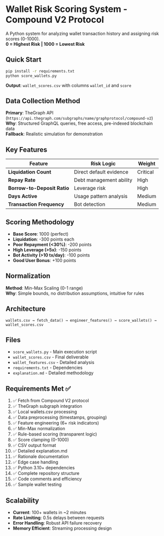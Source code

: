 # Wallet Risk Scoring System - Compound V2 Protocol

A Python system for analyzing wallet transaction history and assigning risk scores (0-1000).  
**0 = Highest Risk | 1000 = Lowest Risk**

## Quick Start

```bash
pip install -r requirements.txt
python score_wallets.py
```

**Output**: `wallet_scores.csv` with columns `wallet_id` and `score`

## Data Collection Method

**Primary**: TheGraph API (`https://api.thegraph.com/subgraphs/name/graphprotocol/compound-v2`)  
**Why**: Structured GraphQL queries, free access, pre-indexed blockchain data  
**Fallback**: Realistic simulation for demonstration

## Key Features

| Feature | Risk Logic | Weight |
|---------|------------|--------|
| **Liquidation Count** | Direct default evidence | Critical |
| **Repay Rate** | Debt management ability | High |
| **Borrow-to-Deposit Ratio** | Leverage risk | High |
| **Days Active** | Usage pattern analysis | Medium |
| **Transaction Frequency** | Bot detection | Medium |

## Scoring Methodology

- **Base Score**: 1000 (perfect)
- **Liquidation**: -300 points each
- **Poor Repayment (<30%)**: -200 points  
- **High Leverage (>5x)**: -150 points
- **Bot Activity (>10 tx/day)**: -100 points
- **Good User Bonus**: +100 points

## Normalization

**Method**: Min-Max Scaling (0-1 range)  
**Why**: Simple bounds, no distribution assumptions, intuitive for rules

## Architecture

```
wallets.csv → fetch_data() → engineer_features() → score_wallets() → wallet_scores.csv
```

## Files

- `score_wallets.py` - Main execution script
- `wallet_scores.csv` - Final deliverable  
- `wallet_features.csv` - Detailed analysis
- `requirements.txt` - Dependencies
- `explanation.md` - Detailed methodology

## Requirements Met ✅

1. ✅ Fetch from Compound V2 protocol
2. ✅ TheGraph subgraph integration  
3. ✅ Local wallets.csv processing
4. ✅ Data preprocessing (timestamps, grouping)
5. ✅ Feature engineering (6+ risk indicators)
6. ✅ Min-Max normalization
7. ✅ Rule-based scoring (transparent logic)
8. ✅ Score clamping (0-1000)
9. ✅ CSV output format
10. ✅ Detailed explanation.md
11. ✅ Rationale documentation
12. ✅ Edge case handling
13. ✅ Python 3.10+ dependencies
14. ✅ Complete repository structure
15. ✅ Code comments and efficiency
16. ✅ Sample wallet testing

## Scalability

- **Current**: 100+ wallets in ~2 minutes
- **Rate Limiting**: 0.5s delays between requests
- **Error Handling**: Robust API failure recovery
- **Memory Efficient**: Streaming processing design